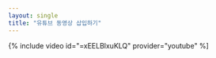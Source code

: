 ```yaml
---
layout: single
title: "유튜브 동영상 삽입하기"
---
```


{% include video id="=xEELBlxuKLQ" provider="youtube" %]
